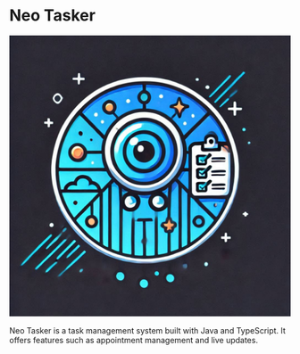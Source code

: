 # Neo Tasker

<img src="./frontend/public/logo.png" />

 Neo Tasker is a task management system built with Java and TypeScript. It offers features such as appointment management and live updates.
